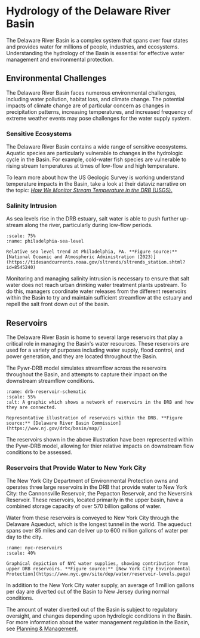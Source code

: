 # Hydrology of the Delaware River Basin

The Delaware River Basin is a complex system that spans over four states and provides water for millions of people, industries, and ecosystems. Understanding the hydrology of the Basin is essential for effective water management and environmental protection.


## Environmental Challenges
The Delaware River Basin faces numerous environmental challenges, including water pollution, habitat loss, and climate change. The potential impacts of climate change are of particular concern as changes in precipitation patterns, increasing temperatures, and increased frequency of extreme weather events may pose challenges for the water supply system.

### Sensitive Ecosystems
The Delaware River Basin contains a wide range of sensitive ecosystems. Aquatic species are particularly vulnerable to changes in the hydrologic cycle in the Basin. For example, cold-water fish species are vulnerable to rising stream temperatures at times of low-flow and high temperature. 

To learn more about how the US Geologic Survey is working understand temperature impacts in the Basin, take a look at their dataviz narrative on the topic: [*How We Monitor Stream Temperature in the DRB* (USGS).](https://labs.waterdata.usgs.gov/visualizations/temperature-prediction/index.html#/monitoring)

### Salinity Intrusion

As sea levels rise in the DRB estuary, salt water is able to push further up-stream along the river, particularly during low-flow periods. 

```{figure} ../../images/phili_sea_level.png
:scale: 75%
:name: philadelphia-sea-level

Relative sea level trend at Philadelphia, PA. **Figure source:** [National Oceanic and Atmospheric Administration (2023)](https://tidesandcurrents.noaa.gov/sltrends/sltrends_station.shtml?id=8545240)
```

Monitoring and managing salinity intrusion is necessary to ensure that salt water does not reach urban drinking water treatment plants upstream. To do this, managers coordinate water releases from the different reservoirs within the Basin to try and maintain sufficient streamflow at the estuary and repell the salt front down out of the basin.


## Reservoirs

The Delaware River Basin is home to several large reservoirs that play a critical role in managing the Basin's water resources. These reservoirs are used for a variety of purposes including water supply, flood control, and power generation, and they are located throughout the Basin.

The Pywr-DRB model simulates streamflow across the reservoirs throughout the Basin, and attempts to capture their impact on the downstream streamflow conditions.

```{figure} ../../images/drb_reservoir_schematic.png
:name: drb-reservoir-schematic
:scale: 55%
:alt: A graphic which shows a network of reservoirs in the DRB and how they are connected. 

Representative illustration of reservoirs within the DRB. **Figure source:** [Delaware River Basin Commission](https://www.nj.gov/drbc/basin/map/)
```

The reservoirs shown in the above illustration have been represented within the Pywr-DRB model, allowing for thier relative impacts on downstream flow conditions to be assessed. 


### Reservoirs that Provide Water to New York City
The New York City Department of Environmental Protection owns and operates three large reservoirs in the DRB that provide water to New York City: the Cannonsville Reservoir, the Pepacton Reservoir, and the Neversink Reservoir. These reservoirs, located primarily in the upper basin, have a combined storage capacity of over 570 billion gallons of water.

Water from these reservoirs is conveyed to New York City through the Delaware Aqueduct, which is the longest tunnel in the world. The aqueduct spans over 85 miles and can deliver up to 600 million gallons of water per day to the city.

```{figure} ../../images/nyc_reservoirs.png
:name: nyc-reservoirs
:scale: 40%

Graphical depiction of NYC water supplies, showing contribution from upper DRB reservoirs. **Figure source:** [New York City Environmental Protection](https://www.nyc.gov/site/dep/water/reservoir-levels.page)
```

In addition to the New York City water supply, an average of 1 million gallons per day are diverted out of the Basin to New Jersey during normal conditions. 

The amount of water diverted out of the Basin is subject to regulatory oversight, and changes depending upon hydrologic conditions in the Basin. For more information about the water management regulation in the Basin, see [Planning & Management.](./drb_planning_management.md)
